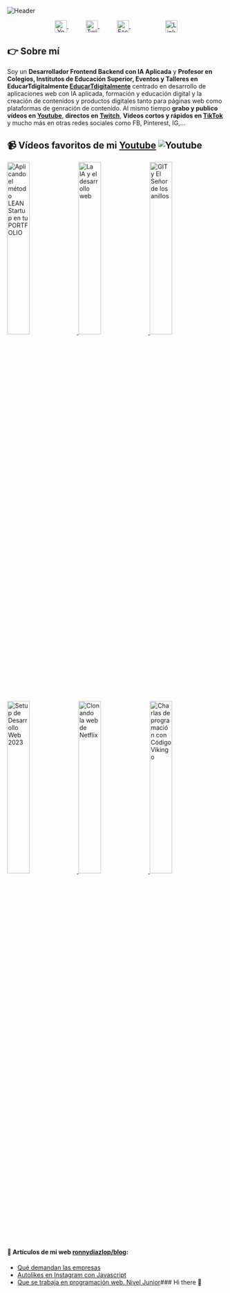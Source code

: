
![Header](https://github.com/ronnynations21/ronnynations21.github.io/blob/main/assets/Welcome_to_my_github.png)

<p align="center">
    <a href="https://youtube.com/ronnydiazlop?sub_confirmation=1" target="blank" style="margin: 0 20px;">
      <img align="center" src="https://simpleicons.org/icons/youtube.svg" alt="Youtube - Ronny Diaz Lopez" height="28px" width="28px" />
    </a>
    <a href="https://twitch.tv/ronnydiazlop" target="blank" style="margin: 0 20px;">
      <img align="center" src="https://simpleicons.org/icons/twitch.svg" alt="Twitch - Ronny Diaz Lopez" height="28px" width="28px" />
    </a>
    <a href="https://twitter.com/ronnydiazlop" target="blank" style="margin: 0 20px;">
      <img align="center" src="https://simpleicons.org/icons/tiktok.svg" alt="Facebook - Ronny Diaz Lopez" height="28px" width="28px" />
    </a>
    <a href="https://instagram.com/ronnydiazlop" target=""blank" style="margin: 0 20px; >
      <img align="center" src="https://simpleicons.org/icons/instagram.svg" alt="instagram - Ronny Diaz Lopez" height="28px" width="28px" />
    </a>
    <a href="http://tiktok.com/@ronnydiazlop" target="blank" style="margin: 0 20px;">
      <img align="center" src="https://simpleicons.org/icons/linkedin.svg" alt="Linkedin - Ronny Diaz Lopez" height="28px" width="28px" />
    </a>
</p>


## 👉 Sobre mí
Soy un **Desarrollador Frontend Backend con IA Aplicada** y **Profesor en Colegios, Institutos de Educación Superior, Eventos y Talleres en EducarTdigitalmente [EducarTdigitalmente](https://EducarTdigitalmente.net/contacto-ronnydiazlop)** centrado en desarrollo de aplicaciones web con IA aplicada, formación y educación digital y la creación de contenidos y productos digitales tanto para páginas web como plataformas de genración de contenido.
Al mismo tiempo **grabo y publico vídeos en [Youtube](https://youtube.com/ronnydiazlop?sub_confirmation=1)**, **directos en [Twitch](https://twitch.tv/ronnydiazlop)**, **Videos cortos y rápidos en [TikTok](http://tiktok.com/@ronnydiazlop)** y mucho más en otras redes sociales como FB, Pinterest, IG,...


## 📹 Vídeos favoritos de mi [Youtube](https://youtube.com/ronnydiazlop?sub_confirmation=1) ![Youtube](https://img.shields.io/youtube/channel/subscribers/UC3ixxxxxxccccvvvS3-NA)
<a href='https://www.youtube.com/watch?v=jfffffffqCe4hTs' title="Aplicando el método LEAN Startup en tu PORTFOLIO - ver en Youtube" target='_blank'>
  <img width='32%'  src='https://i3.ytimg.com/vi/j6RffffCe4hTs/maxresdefault.jpg' alt='Aplicando el método LEAN Startup en tu PORTFOLIO' />
</a>
<a href='https://www.youtube.com/watch?v=1hDGffffqM' title="La IA y el desarrollo web - ver en Youtube" target='_blank'>
  <img width='32%'  src='https://i3.ytimg.com/vi/1hcccccM/maxresdefault.jpg' alt='La IA y el desarrollo web' />
</a>
<a href='https://www.youtube.com/watch?v=GddddbOs' title="GIT y El Señor de los anillos - ver en Youtube" target='_blank'>
  <img width='32%' src='https://img.youtube.com/vi/GC_Vddddds/maxresdefault.jpg' alt='GIT y El Señor de los anillos' />
</a>
<a href='https://www.youtube.com/watch?v=-cggggg' title="Setup de Desarrollo Web 2023 - ver en Youtube" target='_blank'>
  <img width='32%' src='https://img.youtube.com/vi/-chk3tKggggggg/maxresdefault.jpg' alt='Setup de Desarrollo Web 2023' />
</a>
<a href='https://www.youtube.com/watch?v=WCUjjjjjj8' title="Clonando la web de Netflix - ver en Youtube" target='_blank'>
  <img width='32%' src='https://i3.ytimg.com/vi/WCUASjjjjjjjj8/maxresdefault.jpg' alt='Clonando la web de Netflix' />
</a>
<a href='https://www.youtube.com/watch?v=P5eeeeeees' title="Charlas de programación con Código Vikingo - ver en Youtube" target='_blank'>
  <img width='32%' src='https://i3.ytimg.com/vi/P51Peeeeeeees/maxresdefault.jpg' alt='Charlas de programación con Código Vikingo' />
</a>


#### 📝 Artículos de mi web [ronnydiazlop/blog](https://ronnydiazlop/blog/):
- [Qué demandan las empresas](https://ronnydiazlop/blog/https://ronnydiazlop/blog/que-demandan-las-empresas/)
- [Autolikes en Instagram con Javascript](https://ronnydiazlop/blog/autolikes-en-instagram-con-javascript/)
- [Que se trabaja en programación web. Nivel Junior](https://ronnydiazlop/blog/que-se-trabaja-en-programacion-web/)### Hi there 👋

